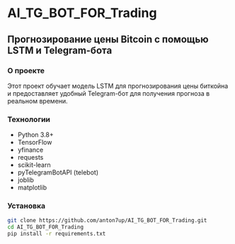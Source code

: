 # AI_TG_BOT_FOR_Trading

## Прогнозирование цены Bitcoin с помощью LSTM и Telegram-бота

### О проекте
Этот проект обучает модель LSTM для прогнозирования цены биткойна и предоставляет удобный Telegram-бот для получения прогноза в реальном времени.

### Технологии
- Python 3.8+
- TensorFlow
- yfinance
- requests
- scikit-learn
- pyTelegramBotAPI (telebot)
- joblib
- matplotlib

### Установка

```bash
git clone https://github.com/anton7up/AI_TG_BOT_FOR_Trading.git
cd AI_TG_BOT_FOR_Trading
pip install -r requirements.txt

